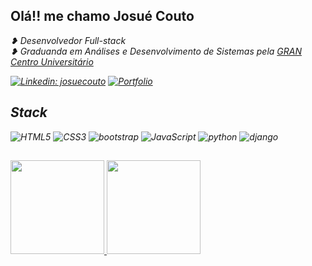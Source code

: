 ## Olá!! me chamo Josué Couto
<p><em>❥ Desenvolvedor Full-stack</br>❥ Graduanda em Análises e Desenvolvimento de Sistemas pela <a target="_blank" href="https://faculdade.grancursosonline.com.br/nossos-cursos/">GRAN Centro Universitário</a>


[![Linkedin: josuecouto](https://img.shields.io/badge/-adrianabeatriz3-blue?style=flat-square&logo=Linkedin&logoColor=white&link=https://www.linkedin.com/in/adrianabeatriz3/)](https://www.linkedin.com/in/adrianabeatriz3/)
[![Portfolio](https://img.shields.io/badge/-portfolio-ff69b4?style=flat-square&link=https://.vercel.app)](https:/.vercel.app/)

## Stack
![HTML5](https://img.shields.io/badge/html5-%23E34F26.svg?style=for-the-badge&logo=html5&logoColor=white)
![CSS3](https://img.shields.io/badge/css3-%231572B6.svg?style=for-the-badge&logo=css3&logoColor=white)
![bootstrap](https://img.shields.io/badge/bootstrap-%8F43EE.svg?style=for-the-badge&logo=bootstrap&logoColor=white)
![JavaScript](https://img.shields.io/badge/javascript-%23323330.svg?style=for-the-badge&logo=javascript&logoColor=%23F7DF1E)
![python](https://img.shields.io/badge/python-%23404d59.svg?style=for-the-badge&logo=python&logoColor=%2361DAFB)
![django](https://img.shields.io/badge/django-000?style=for-the-badge&logo=django&logoColor=white)


##
  <a href="https://github.com/driica">
  <img height="150em" src="https://github-readme-stats.vercel.app/api?username=driica&show_icons=true&theme=omni&include_all_commits=true&count_private=true"/>
  <img height="150em" src="https://github-readme-stats.vercel.app/api/top-langs/?username=driica&layout=compact&langs_count=7&theme=omni"/>
  
</div>
